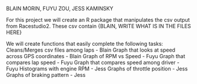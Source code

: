 BLAIN MORIN, FUYU ZOU, JESS KAMINSKY

For this project we will create an R package that manipulates the csv output from Racestudio2. These csv contain {BLAIN, WRITE WHAT IS IN THE FILES HERE}

We will create functions that easily complete the following tasks:
Cleans/Merges csv files among laps - Blain
Graph that looks at speed across GPS coordinates - Blain
Graph of RPM vs Speed - Fuyu
Graph that compares lap speed - Fuyu
Graph that compares speed among driver - Fuyu
Histograms with engine RPM - Jess
Graphs of throttle position - Jess
Graphs of braking pattern - Jess



